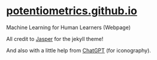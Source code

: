 # [potentiometrics.github.io](https://potentiometrics.github.io)
Machine Learning for Human Learners (Webpage)

All credit to [Jasper](https://github.com/jekyllt/jasper) for the jekyll theme!

And also with a little help from [ChatGPT](chat.openai.com) (for iconography).
